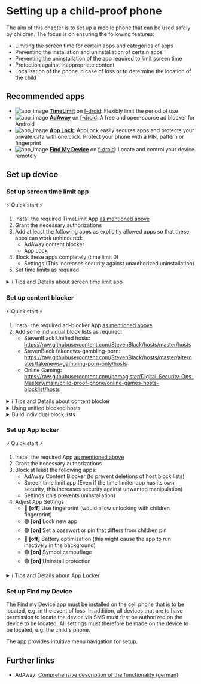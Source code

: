 # Setting up a child-proof phone
The aim of this chapter is to set up a mobile phone that can be used safely by children.
The focus is on ensuring the following features:
- Limiting the screen time for certain apps and categories of apps
- Preventing the installation and uninstallation of certain apps
- Preventing the uninstallation of the app required to limit screen time
- Protection against inappropriate content
- Localization of the phone in case of loss or to determine the location of the child


<a name="recommended" />

## Recommended apps

- ![app_image](../res/ico/timelimit.ico) **[TimeLimit](https://timelimit.io/)** on [f-droid](https://f-droid.org/packages/io.timelimit.android.aosp.direct/): Flexibly limit the period of use 
- ![app_image](../res/ico/adaway.ico) **[AdAway](https://adaway.org/)** on [f-droid](https://f-droid.org/de/packages/org.adaway/): A free and open-source ad blocker for Android
- ![app_image](../res/ico/applock.ico) **[App Lock](https://play.google.com/store/apps/details?id=applock.lockapps.fingerprint.password.lockit)**: AppLock easily secures apps and protects your private data with one click. Protect your phone with a PIN, pattern or fingerprint
- ![app_image](../res/ico/findmydevice.ico) **[Find My Device](https://f-droid.org/de/packages/de.nulide.findmydevice/)** on [f-droid]((https://f-droid.org/de/packages/de.nulide.findmydevice/)): Locate and control your device remotely


## Set up device

### Set up screen time limit app
⚡ Quick start ⚡
1. Install the required TimeLimit App [as mentioned above](#recommended)
2. Grant the necessary authorizations
3. Add at least the following apps as explicitly allowed apps so that these apps can work unhindered:
   * AdAway content blocker
   * App Lock
4. Block these apps completely (time limit 0)
   * Settings (This increases security against unauthorized uninstallation)
5. Set time limits as required

<details>
<summary>ℹ️ Tips and Details about screen time limit app</summary>

To set up the screen time limit, individual apps can be grouped into categories using the app mentioned above.
An individual time limit can be set for each of these categories.

One problem is that the display time limit is more of a self-control mechanism. 
Although a pin can be set up, it is very easy to bypass, for example by uninstalling or deactivating the app. 
It is therefore necessary to combine the time limit app with an app for generally blocking other apps, see below.
</details>

### Set up content blocker
⚡ Quick start ⚡
1. Install the required ad-blocker App [as mentioned above](#recommended)
2. Add some individual block lists as required:
   * StevenBlack Unified hosts: https://raw.githubusercontent.com/StevenBlack/hosts/master/hosts
   * StevenBlack fakenews-gambling-porn: https://raw.githubusercontent.com/StevenBlack/hosts/master/alternates/fakenews-gambling-porn-only/hosts
   * Online Gaming: https://raw.githubusercontent.com/pamagister/Digital-Security-Ops-Mastery/main/child-proof-phone/online-games-hosts-blocklist/hosts


<details>
<summary>ℹ️ Tips and Details about content blocker</summary>

* For more details, refer to a detailed explanation in this [blog post](https://www.kuketz-blog.de/adaway-werbe-und-trackingfrei-im-android-universum/) (german).
* Most devices will not have root permissions, which means that you have to rely on the VPN-based ad blocker.
* Don't forget to update the sources regularly and check the desired function of the ad blocker.
</details>


<details>
<summary>Using unified blocked hosts</summary>

In addition to the already preset blocked hosts, further special hosts can be [found here](https://github.com/StevenBlack/hosts#list-of-all-hosts-file-variants).
The list of **Unified hosts** is often already pre-set so that specific categories like [gambling and porn](https://raw.githubusercontent.com/StevenBlack/hosts/master/alternates/gambling-porn-only/hosts) or further hosts from [Stephen Black Hosts](https://github.com/StevenBlack/hosts) can be added for children. 
</details>


<details>
<summary>Build individual block lists</summary>

In some cases it will be necessary to block additional pages individually, like **online games**. 
Further information on this can be found in the [AdAway Wiki](https://github.com/AdAway/AdAway/wiki/HostsSources).

An additional [host list to block online games](https://raw.githubusercontent.com/pamagister/Digital-Security-Ops-Mastery/main/child-proof-phone/online-games-hosts-blocklist/hosts) has been created here in this repository using AdAway. 
This is based on the AdBlock-compatible list from [IREK-szef](https://raw.githubusercontent.com/IREK-szef/games-blocklist/main/lists/Adblock-dns/games.txt), which is adapted to the AdAway format and has been slightly expanded.
</details>


### Set up App locker
⚡ Quick start ⚡
1. Install the required App [as mentioned above](#recommended)
2. Grant the necessary authorizations
3. Block at least the following apps:
   * AdAway Content Blocker (to prevent deletions of host block lists)
   * Screen time limit app (Even if the time limiter app has its own security, this increases security against unwanted manipulation)
   * Settings (this prevents uninstallation)
4. Adjust App Settings
   * 🔴 **[off]** Use fingerprint (would allow unlocking with children fingerprint)
   * 🟢 **[on]** Lock new app
   * 🟢 **[on]** Set a passwort or pin that differs from children pin
   * 🔴 **[off]** Battery optimization (this might cause the app to run inactively in the background)
   * 🟢 **[on]** Symbol camouflage
   * 🟢 **[on]** Uninstall protection


<details>
<summary>ℹ️ Tips and Details about App Locker</summary>

* To prevent the above-mentioned app from being deactivated or even uninstalled, App Lock can be used to set up an access lock for certain apps.
* The settings menu can also be secured via this app to prevent the lock app from being uninstalled. A recovery email must be set up for this.
* It can also be used to protect harmless apps that require a special configuration (e.g. nextcloud) that should not be changed by the child.
</details>


### Set up Find my Device
The Find my Device app must be installed on the cell phone that is to be located, e.g. in the event of loss.
In addition, all devices that are to have permission to locate the device via SMS must first be authorized on the device to be located.
All settings must therefore be made on the device to be located, e.g. the child's phone. 

The app provides intuitive menu navigation for setup.

## Further links
- AdAway: [Comprehensive description of the functionality (german)](https://www.kuketz-blog.de/adaway-werbe-und-trackingfrei-im-android-universum/)